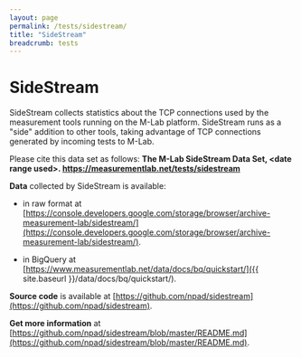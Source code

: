 ```yaml
---
layout: page
permalink: /tests/sidestream/
title: "SideStream"
breadcrumb: tests
---
```


# SideStream

SideStream collects statistics about the TCP connections used by the measurement tools running on the M-Lab platform. SideStream runs as a "side" addition to other tools, taking advantage of TCP connections generated by incoming tests to M-Lab.

Please cite this data set as follows: **The M-Lab SideStream Data Set, &lt;date range used&gt;. https://measurementlab.net/tests/sidestream**

**Data** collected by SideStream is available:

* in raw format at [https://console.developers.google.com/storage/browser/archive-measurement-lab/sidestream/](https://console.developers.google.com/storage/browser/archive-measurement-lab/sidestream/).

* in BigQuery at [https://www.measurementlab.net/data/docs/bq/quickstart/]({{ site.baseurl }}/data/docs/bq/quickstart/).

**Source code** is available at [https://github.com/npad/sidestream](https://github.com/npad/sidestream).

**Get more information** at [https://github.com/npad/sidestream/blob/master/README.md](https://github.com/npad/sidestream/blob/master/README.md).
